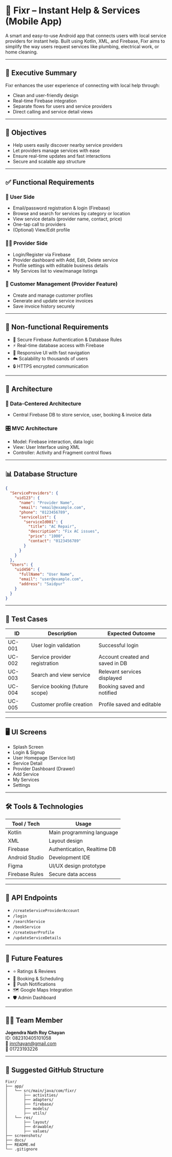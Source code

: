 # 🔧 Fixr – Instant Help & Services (Mobile App)

A smart and easy-to-use Android app that connects users with local service providers for instant help. Built using Kotlin, XML, and Firebase, Fixr aims to simplify the way users request services like plumbing, electrical work, or home cleaning.

---

## 📘 Executive Summary

Fixr enhances the user experience of connecting with local help through:
- Clean and user-friendly design
- Real-time Firebase integration
- Separate flows for users and service providers
- Direct calling and service detail views

---

## 🎯 Objectives

- Help users easily discover nearby service providers
- Let providers manage services with ease
- Ensure real-time updates and fast interactions
- Secure and scalable app structure

---

## ✅ Functional Requirements

### 👤 User Side
- Email/password registration & login (Firebase)
- Browse and search for services by category or location
- View service details (provider name, contact, price)
- One-tap call to providers
- (Optional) View/Edit profile

### 🧑‍🔧 Provider Side
- Login/Register via Firebase
- Provider dashboard with Add, Edit, Delete service
- Profile settings with editable business details
- My Services list to view/manage listings

### 🧾 Customer Management (Provider Feature)
- Create and manage customer profiles
- Generate and update service invoices
- Save invoice history securely

---

## 🔐 Non-functional Requirements

- 🔐 Secure Firebase Authentication & Database Rules
- ⚡ Real-time database access with Firebase
- 📱 Responsive UI with fast navigation
- ☁️ Scalability to thousands of users
- 🔒 HTTPS encrypted communication

---

## 🧱 Architecture

### 📂 Data-Centered Architecture
- Central Firebase DB to store service, user, booking & invoice data

### 🎛️ MVC Architecture
- Model: Firebase interaction, data logic
- View: User Interface using XML
- Controller: Activity and Fragment control flows

---

## 📊 Database Structure

```json
{
  "ServiceProviders": {
    "uid123": {
      "name": "Provider Name",
      "email": "email@example.com",
      "phone": "0123456789",
      "servicelist": {
        "serviceId001": {
          "title": "AC Repair",
          "description": "Fix AC issues",
          "price": "1000",
          "contact": "0123456789"
        }
      }
    }
  },
  "Users": {
    "uid456": {
      "fullName": "User Name",
      "email": "user@example.com",
      "address": "Saidpur"
    }
  }
}
```

---

## 🧪 Test Cases

| ID      | Description                          | Expected Outcome                       |
|---------|--------------------------------------|----------------------------------------|
| UC-001  | User login validation                | Successful login                       |
| UC-002  | Service provider registration        | Account created and saved in DB        |
| UC-003  | Search and view service              | Relevant services displayed            |
| UC-004  | Service booking (future scope)       | Booking saved and notified             |
| UC-005  | Customer profile creation            | Profile saved and editable             |

---

## 🖥️ UI Screens

- Splash Screen
- Login & Signup
- User Homepage (Service list)
- Service Detail
- Provider Dashboard (Drawer)
- Add Service
- My Services
- Settings

---

## 🛠️ Tools & Technologies

| Tool / Tech     | Usage                                     |
|-----------------|-------------------------------------------|
| Kotlin          | Main programming language                 |
| XML             | Layout design                             |
| Firebase        | Authentication, Realtime DB               |
| Android Studio  | Development IDE                           |
| Figma           | UI/UX design prototype                    |
| Firebase Rules  | Secure data access                        |

---

## 🧩 API Endpoints

- `/createServiceProviderAccount`
- `/login`
- `/searchService`
- `/bookService`
- `/createUserProfile`
- `/updateServiceDetails`

---

## 🚀 Future Features

- ⭐ Ratings & Reviews
- 📅 Booking & Scheduling
- 🔔 Push Notifications
- 🗺️ Google Maps Integration
- 🛡️ Admin Dashboard

---

## 👨‍💻 Team Member

**Jogendra Nath Roy Chayan**  
ID: 082310405101058  
📧 jnrchayan@gmail.com  
📱 01723193226  

---

## 📁 Suggested GitHub Structure

```
Fixr/
├── app/
│   └── src/main/java/com/fixr/
│       ├── activities/
│       ├── adapters/
│       ├── firebase/
│       ├── models/
│       ├── utils/
│   └── res/
│       ├── layout/
│       ├── drawable/
│       ├── values/
├── screenshots/
├── docs/
├── README.md
└── .gitignore
```
